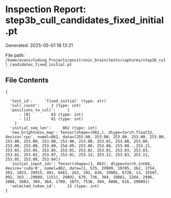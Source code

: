 # Inspection Report: step3b_cull_candidates_fixed_initial.pt

Generated: 2025-05-01 18:13:21

File path: `/home/evans/Coding_Projects/positronic_brain/tests/captures/step3b_cull_candidates_fixed_initial.pt`

## File Contents

```
{

  'test_id':     'fixed_initial' (type: str)
  'cull_count':     2 (type: int)
  'positions_to_cull':     [
      - [0]         63 (type: int)
      - [1]         61 (type: int)
    ]
  'initial_seq_len':     862 (type: int)
  'new_brightness_map': Tensor(shape=(862,), dtype=torch.float32, device='cpu', numel=862, data=[255.00, 253.00, 253.00, 253.00, 253.00, 253.00, 253.00, 253.00, 253.00, 253.00, 253.01, 253.00, 253.00, 253.00, 253.00, 253.00, 254.09, 253.00, 253.00, 253.00...253.21, 253.03, 253.05, 253.05, 253.01, 253.02, 253.01, 253.03, 253.03, 253.01, 253.02, 253.07, 253.01, 253.13, 253.12, 253.03, 253.11, 253.05, 253.08, 253.64])
  'initial_input_ids': Tensor(shape=(1, 862), dtype=torch.int64, device='cuda:0', numel=862, data=[1, 525, 29909, 19785, 262, 1754, 363, 1023, 29915, 491, 6461, 262, 291, 630, 29902, 6720, 13, 15597, 892, 263...29889, 11511, 29892, 670, 736, 304, 19861, 2264, 2996, 2086, 5683, 304, 364, 1709, 1075, 7536, 304, 6866, 616, 29889])
  'selected_token_id':     13 (type: int)
}
```
